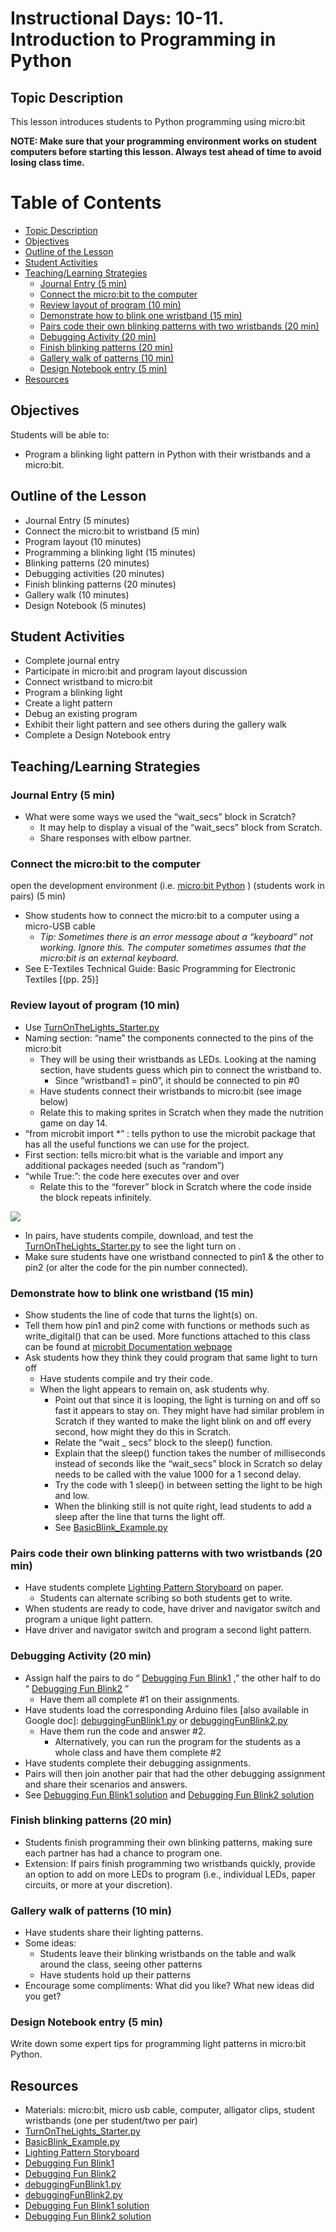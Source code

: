 # Instructional Days: 10-11. Introduction to Programming in Python
## Topic Description
This lesson introduces students to Python programming using micro:bit

**NOTE: Make sure that your programming environment works on student computers before starting this lesson. Always test ahead of time to avoid losing class time.**

Table of Contents
=================

* [Topic Description](#topic-description)
* [Objectives](#objectives)
* [Outline of the Lesson](#outline-of-the-lesson)
* [Student Activities](#student-activities)
* [Teaching/Learning Strategies](#teachinglearning-strategies)
	 * [Journal Entry  (5 min)](#journal-entry--5-min)
	 * [Connect the micro:bit to the computer](#connect-the-microbit-to-the-computer)
	 * [Review layout of program (10 min)](#review-layout-of-program-10-min)
	 * [Demonstrate how to blink one wristband (15 min)](#demonstrate-how-to-blink-one-wristband-15-min)
	 * [Pairs code their own blinking patterns with two wristbands (20 min)](#pairs-code-their-own-blinking-patterns-with-two-wristbands-20-min)
	 * [Debugging Activity (20 min)](#debugging-activity-20-min)
	 * [Finish blinking patterns (20 min)](#finish-blinking-patterns-20-min)
	 * [Gallery walk of patterns (10 min)](#gallery-walk-of-patterns-10-min)
	 * [Design Notebook entry (5 min)](#design-notebook-entry-5-min)
* [Resources](#resources)

## Objectives
Students will be able to:
* Program a blinking light pattern in Python with their wristbands and a micro:bit.

## Outline of the Lesson
* Journal Entry (5 minutes)
* Connect the micro:bit to wristband (5 min)
* Program layout (10 minutes)
* Programming a blinking light (15 minutes)
* Blinking patterns (20 minutes)
* Debugging activities (20 minutes)
* Finish blinking patterns (20 minutes)
* Gallery walk (10 minutes)
* Design Notebook (5 minutes)

## Student Activities
* Complete journal entry
* Participate in micro:bit and program layout discussion
* Connect wristband to micro:bit
* Program a blinking light
* Create a light pattern
* Debug an existing program
* Exhibit their light pattern and see others during the gallery walk
* Complete a Design Notebook entry

## Teaching/Learning Strategies 
### Journal Entry  (5 min)
* What were some ways we used the “wait_secs” block in Scratch?
	* It may help to display a visual of the “wait_secs” block from Scratch.
	* Share responses with elbow partner.

### Connect the micro:bit to the computer
open the development environment (i.e.  [micro:bit Python](https://python.microbit.org/) ) (students work in pairs) (5 min)
* Show students how to connect the micro:bit to a computer using a micro-USB cable
	* *Tip: Sometimes there is an error message about a “keyboard” not working. Ignore this. The computer sometimes assumes that the micro:bit is an external keyboard.*
* See E-Textiles Technical Guide: Basic Programming for Electronic Textiles [(pp. 25)]

### Review layout of program (10 min)
* Use  [TurnOnTheLights_Starter.py](TurnOnTheLights_Starter.py) 
* Naming section: “name” the components connected to the pins of the micro:bit
	* They will be using their wristbands as LEDs. Looking at the naming section, have students guess which pin to connect the wristband to.
		* Since ”wristband1 = pin0”, it should be connected to pin #0
	* Have students connect their wristbands to micro:bit (see image below)
	* Relate this to making sprites in Scratch when they made the nutrition game on day 14.
* “from microbit import *” : tells python to use the microbit package that has all the useful functions we can use for the project.
* First section: tells micro:bit what is the variable and import any additional packages needed (such as “random”)
* “while True:”: the code here executes over and over
	* Relate this to the “forever” block in Scratch where the code inside the block repeats infinitely.

![](connection.jpg)

* In pairs, have students compile, download, and test the  [TurnOnTheLights_Starter.py](TurnOnTheLights_Starter.py)  to see the light turn on .
* Make sure students have one wristband connected to pin1 & the other to pin2 (or alter the code for the pin number connected).

### Demonstrate how to blink one wristband (15 min)
* Show students the line of code that turns the light(s) on.
* Tell them how pin1 and pin2 come with functions or methods such as write_digital() that can be used. More functions attached to this class can be found at  [microbit Documentation webpage ](https://microbit-micropython.readthedocs.io/en/latest/pin.html#classes) 
* Ask students how they think they could program that same light to turn off
	* Have students compile and try their code.
	* When the light appears to remain on, ask students why.
		* Point out that since it is looping, the light is turning on and off so fast it appears to stay on. They might have had similar problem in Scratch if they wanted to make the light blink on and off every second, how might they do this in Scratch.
		* Relate the “wait _ secs” block to the sleep() function.
		* Explain that the sleep() function takes the number of milliseconds instead of seconds like the “wait_secs” block in Scratch so delay needs to be called with the value 1000 for a 1 second delay.
		* Try the code with 1 sleep() in between setting the light to be high and low.
		* When the blinking still is not quite right, lead students to add a sleep after the line that turns the light off.
		* See  [BasicBlink_Example.py](BasicBlink_Example.py) 

### Pairs code their own blinking patterns with two wristbands (20 min)
* Have students complete  [Lighting Pattern Storyboard](https://docs.google.com/document/d/1Y6XsWdL7JIx3-EoOrMDvBs-pz7bQFufJ_Pg749CLt7I/edit?usp=sharing)  on paper.
	* Students can alternate scribing so both students get to write.
* When students are ready to code, have driver and navigator switch and program a unique light pattern.
* Have driver and navigator switch and program a second light pattern.

### Debugging Activity (20 min)
* Assign half the pairs to do “ [Debugging Fun Blink1](https://drive.google.com/open?id=1XiKwBOeR_Buyu1HWJrR9ZIfAcm6Tp4pcJUhaopGWC9w) ,” the other half to do “ [Debugging Fun Blink2](https://drive.google.com/open?id=1l9WaxSVIrgN1CAR5yfL5JMHe8Orx-vFBW3Zmna-AkbA) ”
	* Have them all complete #1 on their assignments.
* Have students load the corresponding Arduino files [also available in Google doc]:  [debuggingFunBlink1.py](debuggingFunBlink1.py)  or  [debuggingFunBlink2.py](debuggingFunBlink2.py) 
	* Have them run the code and answer #2.
		* Alternatively, you can run the program for the students as a whole class and have them complete #2
* Have students complete their debugging assignments.
* Pairs will then join another pair that had the other debugging assignment and share their scenarios and answers.
* See  [Debugging Fun Blink1 solution](https://drive.google.com/open?id=1gRCYS96F1M0MwZtKrh8d9vS3v8a3DDfbnEKEXRJeNAk)  and  [Debugging Fun Blink2 solution](https://drive.google.com/open?id=1GluZMARhv5adURJh7DPFzaup5R806opPvPFxYbZoH1Q) 

### Finish blinking patterns (20 min)
* Students finish programming their own blinking patterns, making sure each partner has had a chance to program one.
* Extension: If pairs finish programming two wristbands quickly, provide an option to add on more LEDs to program (i.e., individual LEDs, paper circuits, or more at your discretion).

### Gallery walk of patterns (10 min)
* Have students share their lighting patterns. 
* Some ideas: 
	* Students leave their blinking wristbands on the table and walk around the class, seeing other patterns
	* Have students hold up their patterns
* Encourage some compliments: What did you like? What new ideas did you get?

### Design Notebook entry (5 min)
Write down some expert tips for programming light patterns in micro:bit Python. 


## Resources
* Materials: micro:bit, micro usb cable, computer, alligator clips, student wristbands (one per student/two per pair)
*  [TurnOnTheLights_Starter.py](TurnOnTheLights_Starter.py) 
*  [BasicBlink_Example.py](BasicBlink_Example.py) 
*  [Lighting Pattern Storyboard](https://docs.google.com/document/d/1Y6XsWdL7JIx3-EoOrMDvBs-pz7bQFufJ_Pg749CLt7I/edit?usp=sharing) 
*  [Debugging Fun Blink1](https://drive.google.com/open?id=1XiKwBOeR_Buyu1HWJrR9ZIfAcm6Tp4pcJUhaopGWC9w)  
*  [Debugging Fun Blink2](https://drive.google.com/open?id=1l9WaxSVIrgN1CAR5yfL5JMHe8Orx-vFBW3Zmna-AkbA) 
*  [debuggingFunBlink1.py](debuggingFunBlink1.py) 
*  [debuggingFunBlink2.py](debuggingFunBlink2.py) 
*  [Debugging Fun Blink1 solution](https://drive.google.com/open?id=1gRCYS96F1M0MwZtKrh8d9vS3v8a3DDfbnEKEXRJeNAk) 
*  [Debugging Fun Blink2 solution](https://drive.google.com/open?id=1GluZMARhv5adURJh7DPFzaup5R806opPvPFxYbZoH1Q) 

